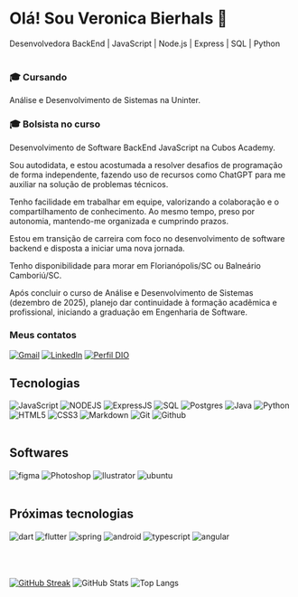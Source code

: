 # Olá! Sou Veronica Bierhals 👋
Desenvolvedora BackEnd | JavaScript | Node.js | Express | SQL | Python <br/><br/>

### 🎓 Cursando <br/>
Análise e Desenvolvimento de Sistemas na Uninter.<br/>
### 🎓 Bolsista no curso <br/>
Desenvolvimento de Software BackEnd JavaScript na Cubos Academy.<br/>

Sou autodidata, e estou acostumada a resolver desafios de programação de forma independente, fazendo uso de recursos como ChatGPT para me auxiliar na solução de problemas técnicos.

Tenho facilidade em trabalhar em equipe, valorizando a colaboração e o compartilhamento de conhecimento. 
Ao mesmo tempo, preso por autonomia, mantendo-me organizada e cumprindo prazos.

Estou em transição de carreira com foco no desenvolvimento de software backend e disposta a iniciar uma nova jornada.

Tenho disponibilidade para morar em Florianópolis/SC ou Balneário Camboriú/SC.

Após concluir o curso de Análise e Desenvolvimento de Sistemas (dezembro de 2025), planejo dar continuidade à formação acadêmica e profissional, iniciando a graduação em Engenharia de Software.


### Meus contatos <br/>
[![Gmail](https://img.shields.io/badge/Gmail-000?style=for-the-badge&logo=gmail&logoColor=white)](mailto:veronicabierhals@gmail.com)
[![LinkedIn](https://img.shields.io/badge/LinkedIn-000?style=for-the-badge&logo=linkedin&logoColor=0E76A8)](https://www.linkedin.com/in/veronicabierhals/)
[![Perfil DIO](https://img.shields.io/badge/-Meu%20Perfil%20na%20DIO-000?style=for-the-badge)](https://www.dio.me/users/veronicabierhals1)

## Tecnologias
![JavaScript](https://img.shields.io/badge/JavaScript-000?style=for-the-badge&logo=javascript)
![NODEJS](https://img.shields.io/badge/Node.js-000?style=for-the-badge&logo=node.js&logoColor=white)
![ExpressJS](https://img.shields.io/badge/Express.js-000?style=for-the-badge)
![SQL](https://img.shields.io/badge/SQL-000?style=for-the-badge)
![Postgres](https://img.shields.io/badge/Postgres-000?style=for-the-badge)
![Java](https://img.shields.io/badge/Java-000?style=for-the-badge&logo=java)
![Python](https://img.shields.io/badge/Python-000?style=for-the-badge&logo=python)
![HTML5](https://img.shields.io/badge/HTML5-000?style=for-the-badge&logo=html5)
![CSS3](https://img.shields.io/badge/CSS3-000?style=for-the-badge&logo=css3&logoColor=264CE4)
![Markdown](https://img.shields.io/badge/Markdown-000?style=for-the-badge&logo=markdown)
![Git](https://img.shields.io/badge/Git-000?style=for-the-badge&logo=git&logoColor=white)
![Github](https://img.shields.io/badge/GitHub-000?style=for-the-badge)
<br/><br/>
## Softwares
<div style="display: inline_block">
 <img align="center" alt="figma" src="https://img.shields.io/badge/Figma-000?style=for-the-badge&logo=figma&logoColor=white"/>
 <img align="center" alt="Photoshop" src="https://img.shields.io/badge/Adobe%20Photoshop-000?style=for-the-badge&logo=Adobe%20Photoshop&logoColor=blue"/>
 <img align="center" alt="Ilustrator" src="https://img.shields.io/badge/Adobe%20Illustrator-000?style=for-the-badge&logo=adobe%20illustrator&logoColor=white)"/> 
 <img align="center" alt="ubuntu" src="https://img.shields.io/badge/Ubuntu-000?style=for-the-badge&logo=ubuntu&logoColor=white"/>
<br/><br/>
 
## Próximas tecnologias
<div style="display: inline_block">
<img align="center" alt="dart" src="https://img.shields.io/badge/Dart-000?style=for-the-badge&logo=dart&logoColor=white"/>
<img align="center" alt="flutter" src="https://img.shields.io/badge/Flutter-000?style=for-the-badge&logo=flutter&logoColor=white"/>
<img align="center" alt="spring" src="https://img.shields.io/badge/Spring-000?style=for-the-badge&logo=spring&logoColor=white"/>
<img align="center" alt="android" src="https://img.shields.io/badge/Android-000?style=for-the-badge&logo=android&logoColor=white"/>
<img align="center" alt="typescript" src="https://img.shields.io/badge/TypeScript-000?style=for-the-badge&logo=typescript&logoColor=white"/>
<img align="center" alt="angular" src="https://img.shields.io/badge/Angular-000?style=for-the-badge&logo=angular&logoColor=C3002F"/>

 </div><br/>

 <br/>
<br/>

[![GitHub Streak](https://streak-stats.demolab.com/?user=veronicabierhals&theme=violet-punch&background=000&border=30A3DC&dates=FFF)](https://git.io/streak-stats) 
![GitHub Stats](https://github-readme-stats.vercel.app/api?username=veronicabierhals&theme=radical&bg_color=000&border_color=30A3DC&show_icons=true&icon_color=242FDB&title_color=DB1C5E&text_color=ACC6DB) 
![Top Langs](https://github-readme-stats-git-masterrstaa-rickstaa.vercel.app/api/top-langs/?username=veronicabierhals&bg_color=000&border_color=30A3DC&title_color=DB1C5E&text_color=FFF)<br/>
<br/>
